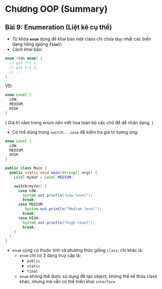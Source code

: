 # **Chương OOP (Summary)**
## **Bài 9: Enumeration (Liệt kê cụ thể)**
- Từ khóa **`enum`** dùng để khai báo một class chỉ chứa duy nhất các biến dạng hằng (giống **`final`**)
- Cách khai báo:
```java
enum (tên enum) {
  // giá trị 1,
  // giá trị 2,
  // ...
}
```
VD:
```java
enum Level {
  LOW,
  MEDIUM,
  HIGH
}
```
( Giá trị nằm trong enum nên viết hoa toàn bộ các chữ để dễ nhận dạng. )
- Có thể dùng trong `switch...case` để kiểm tra giá trị tương ứng:
```java
enum Level {
  LOW,
  MEDIUM,
  HIGH
}

public class Main {
  public static void main(String[] args) {
    Level myVar = Level.MEDIUM;

    switch(myVar) {
      case LOW:
        System.out.println("Low level");
        break;
      case MEDIUM:
         System.out.println("Medium level");
        break;
      case HIGH:
        System.out.println("High level");
        break;
    }
  }
}
```
- `enum` cũng có thuộc tính và phương thức giống `class`, chỉ khác là:
    + `enum` chỉ có 3 dạng truy cập là:
        + `public`
        + `static`
        + `final`
    + `enum` không thể được sử dụng để tạo object, không thể kế thừa class khác, nhưng mà vẫn có thể triển khai `interface` 